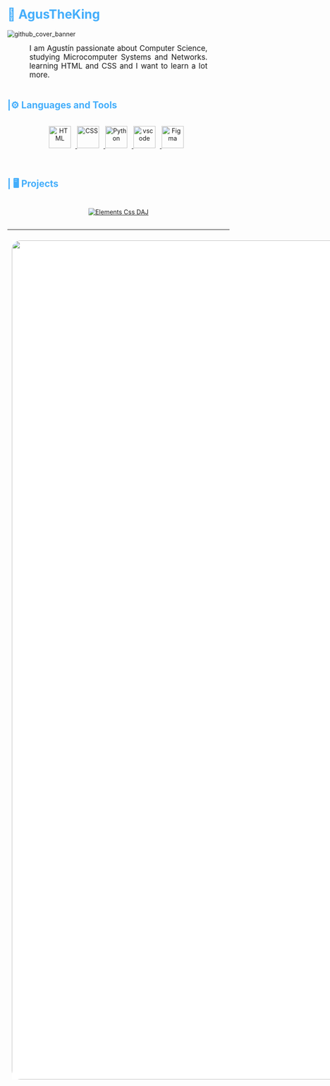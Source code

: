 
<h1 style="color: #44AEFB;"> 👑 AgusTheKing </h1>

![github_cover_banner](https://cdn.discordapp.com/attachments/1128626915511636039/1133381205845344256/Sin_titulo-1.png)

<p align:"center" style="text-align: justify; margin: 0 50px; font-size: 17px; border-radius:15px;" >
    I am Agustín passionate about Computer Science, studying Microcomputer Systems and Networks. 
    learning HTML and CSS and I want to learn a lot more.
<br>
</p>    
<br>
<!-- Languages and Tools -->

<h2 style="color: #44AEFB"> |⚙️ Languages and Tools</h2>
<br>   
<div align="center">
  <a href="https://developer.mozilla.org/en-US/docs/Web/HTML" target="_blank" rel="noreferrer">
      <img  alt="HTML" height="50px" style="padding-right:10px;" src="https://cdn.jsdelivr.net/gh/devicons/devicon/icons/html5/html5-original.svg"/>
  </a>
  <a href="https://developer.mozilla.org/en-US/docs/Web/CSS" target="_blank" rel="noreferrer">
      <img  alt="CSS" height="50px" style="padding-right:10px;" src="https://cdn.jsdelivr.net/gh/devicons/devicon/icons/css3/css3-original.svg"/>
  </a>
  <a href="https://www.python.org/" target="_blank" rel="noreferrer">
      <img  alt="Python" height="50px" style="padding-right:10px;" src="https://cdn.jsdelivr.net/gh/devicons/devicon/icons/python/python-original.svg"/>
  </a>
  <a href="https://code.visualstudio.com/" target="_blank" rel="noreferrer">
      <img  alt="vscode" height="50px" style="padding-right:10px;"src="https://cdn.jsdelivr.net/gh/devicons/devicon/icons/vscode/vscode-original.svg"/>
  </a>
  <a href="https://www.figma.com/" target="_blank" rel="noreferrer">
      <img  alt="Figma" height="50px" style="padding-right:10px;" src="https://cdn.jsdelivr.net/gh/devicons/devicon/icons/figma/figma-original.svg"/> 
  </a>
</div>
<br>
<br>

<!-- Latest YouTube Videos -->

<h2 style="color: #44AEFB"> | 🖥️ Projects</h2>
<br />

<!-- Resource/Reference: https://github.com/DenverCoder1/github-readme-youtube-cards -->
<div class="youtube videos cards" align="center">
 <div class="social-icons-container">
                    <a href="https://elementscss.000webhostapp.com" style="border-radius:20px;" class="social-icon" target="_blank"><img src="https://i.imgur.com/Qm4F8Dw.png" alt="Elements Css DAJ"></a>
                    <br>
                   
<br>
<!-- End Youtube Buttons -->

---
<!-- Begin Footer -->
<!-- Icons Resources -->
<!-- https://devicon.dev/ -->
<div class="social-icons-container">
      <a href="https://elementscss.000webhostapp.com">
    <button class="social-icon" onclick="window.open('https://github.com/AgusTheKing/icons', '_blank')" style="
        display: inline-block;
        margin: 10px;
        transition: transform 0.3s ease-in-out;
        border: none;
        background-color: white;
        cursor: pointer;
        padding: 0;
    ">
        <img src="https://media.discordapp.net/attachments/1198766161467281529/1210266915088629873/image.png?ex=65e9efe6&is=65d77ae6&hm=4ea454cdbe9b990a1f659015817816564e60a366ce98fb47c57fd405f2315cf8&=&format=webp&quality=lossless&width=550&height=268" alt="ElementsCssDajICONS" style="
            width: 1900px;
            border-radius: 20px;
        ">
    </button>
    </a>
</div>


<!-- End Footer -->
